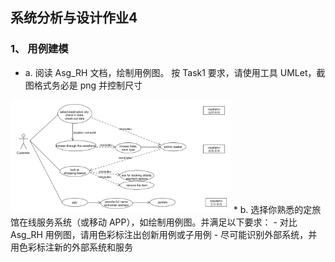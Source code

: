 ## 系统分析与设计作业4  
### 1、 用例建模  
* a. 阅读 Asg_RH 文档，绘制用例图。 按 Task1 要求，请使用工具 UMLet，截图格式务必是 png 并控制尺寸  
<img src="https://github.com/YitingKikyo/YitingKikyo.github.io/blob/master/_post/SystemAnalysis/pictures/reverse%20hotel.png" width= "70%">  
* b. 选择你熟悉的定旅馆在线服务系统（或移动 APP），如绘制用例图。并满足以下要求：  
- 对比 Asg_RH 用例图，请用色彩标注出创新用例或子用例  
- 尽可能识别外部系统，并用色彩标注新的外部系统和服务  


